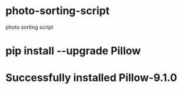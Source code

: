 # photo-sorting-script
photo sorting script
# pip install --upgrade Pillow
# Successfully installed Pillow-9.1.0
